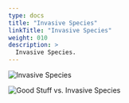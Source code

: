 ```yaml
---
type: docs
title: "Invasive Species"
linkTitle: "Invasive Species"
weight: 010
description: >
  Invasive Species.
---
```


![Invasive Species](/images/bootcamp-slides/microservices-bootcamp/Slide189.PNG)

![Good Stuff vs. Invasive Species](/images/bootcamp-slides/microservices-bootcamp/Slide190.PNG)
